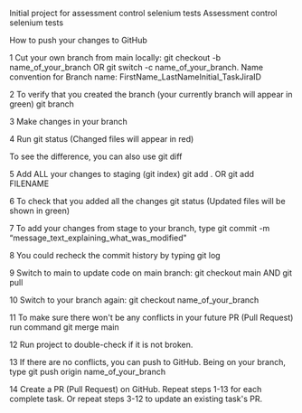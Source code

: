 Initial project for assessment control selenium tests 
Assessment control selenium tests

How to push your changes to GitHub

1 Cut your own branch from main locally: git checkout -b name_of_your_branch OR git switch -c name_of_your_branch. Name convention for Branch name: FirstName_LastNameInitial_TaskJiraID

2 To verify that you created the branch (your currently branch will appear in green) git branch

3 Make changes in your branch

4 Run git status (Changed files will appear in red)

To see the difference, you can also use git diff

5 Add ALL your changes to staging (git index) git add . OR git add FILENAME

6 To check that you added all the changes git status (Updated files will be shown in green)

7 To add your changes from stage to your branch, type git commit -m “message_text_explaining_what_was_modified"

8 You could recheck the commit history by typing git log

9 Switch to main to update code on main branch: git checkout main AND git pull

10 Switch to your branch again: git checkout name_of_your_branch

11 To make sure there won't be any conflicts in your future PR (Pull Request) run command git merge main

12 Run project to double-check if it is not broken.

13 If there are no conflicts, you can push to GitHub. Being on your branch, type git push origin name_of_your_branch

14 Create a PR (Pull Request) on GitHub. Repeat steps 1-13 for each complete task. Or repeat steps 3-12 to update an existing task's PR.

